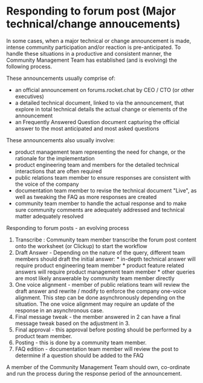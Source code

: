 # Responding to forum post \(Major technical/change annoucements\)

In some cases, when a major technical or change announcement is made, intense community participation and/or reaction is pre-anticipated.  To handle these situations in a productive and consistent manner, the Community Management Team has established \(and is evolving\) the following process.  
  
These announcements usually comprise of:

* an official announcement on forums.rocket.chat  by  CEO / CTO  \(or other executives\)
* a detailed technical document, linked to via the announcement, that explore in total technical details the actual change or elements of the announcement
* an Frequently Answered Question document capturing the official answer to the most anticipated and most asked questions

These announcements also usually involve:

* product management team representing the need for change, or the rationale for the implementation
* product engineering team and members for the detailed technical interactions that are often required
* public relations team member  to ensure responses are consistent with the voice of the company 
*  documentation team member  to revise the technical document "Live", as well as tweaking the FAQ as more responses are created
* community team member to handle the actual response and to make sure community comments are adequately addressed and technical matter adequately resolved

Responding to forum posts - an evolving process

1. Transcribe :   Community team member transcribe the forum post content onto the worksheet \(or Clickup\) to start the workflow 
2. Draft Answer -  Depending on the nature of the query,  different team members should draft the initial answer:  \* in-depth technical answer will require product engineering team member  \* product feature related answers will require product management team member \* other queries are most likely answerable by community team member directly 
3. One voice alignment -   member of public relations team will review the draft answer and rewrite / modify to enforce  the company one-voice alignment.   This step can be done asynchronously depending on the situation.   The one voice alignment may require an update of the response in an asynchronous case. 
4. Final message tweak - the member answered in 2 can have a final message tweak based on the adjustment in 3.  
5. Final approval -   this approval before posting should be performed by a product team member. 
6. Posting - this is done by a community team member. 
7. FAQ edition -  documentation team member will review the post to determine if a question should be added to the FAQ

A member of the Community Management Team should own, co-ordinate and run the process during the response period of the announcement.

## 

  
  
 

